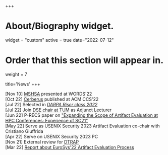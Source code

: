 +++
# About/Biography widget.
widget = "custom"
active = true
date="2022-07-12"
# Order that this section will appear in.
weight = 7

title='News'
+++

[Nov 10] [MSHSA](https://vahldiek.github.io/publication/vahldiek-2022-words/) presented at WORDS'22<br>
[Oct 22] [Cerberus](https://vahldiek.github.io/publication/lee-2022/) published at ACM CCS'22<br>
[Jul 22] Selected in *[DARPA Riser class 2022](https://forward.darpa.mil/risers)*<br>
[Jul 22] Join [DSE chair at TUM](https://dse.in.tum.de/) as Adjunct Lecturer<br>
[Jun 22] P-RECS paper on ["Expanding the Scope of Artifact Evaluation at HPC Conferences: Experience of SC21"](publication/malik-2022-aehpc/)<br>
[May 22] Serve as USENIX Security 2023 Artifact Evaluation co-chair with Cristiano Giuffrida<br>
[Apr 22] Serve on USENIX Security 2023 PC<br>
[Nov 21] External review for [DTRAP](https://dl.acm.org/journal/dtrap)<br>
[Mar 22] [Report about EuroSys'22 Artifact Evaluation Process](https://sysartifacts.github.io/eurosys2022/report)<br>
<!--
[Nov 21] [Report about SC'21 Artifact Evaluation Process](https://sysartifacts.github.io/sc2021/report)<br>
[Aug 21] [Swivel](publication/narayan-2021/) is published at USENIX Security'21
-->